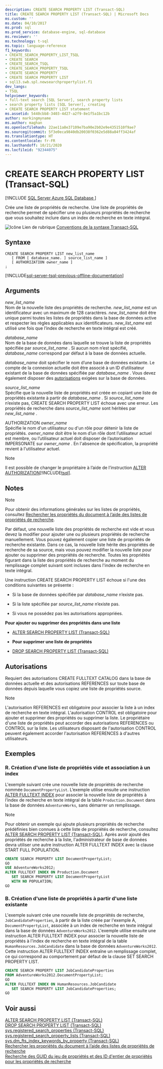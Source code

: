 ```yaml
---
description: CREATE SEARCH PROPERTY LIST (Transact-SQL)
title: CREATE SEARCH PROPERTY LIST (Transact-SQL) | Microsoft Docs
ms.custom: ''
ms.date: 04/10/2017
ms.prod: sql
ms.prod_service: database-engine, sql-database
ms.reviewer: ''
ms.technology: t-sql
ms.topic: language-reference
f1_keywords:
- CREATE_SEARCH_PROPERTY_LIST_TSQL
- CREATE SEARCH
- CREATE_SEARCH_TSQL
- CREATE_SEARCH_PROPERTY_TSQL
- CREATE SEARCH PROPERTY
- CREATE SEARCH PROPERTY LIST
- sql13.swb.spl.newsearchpropertylist.f1
dev_langs:
- TSQL
helpviewer_keywords:
- full-text search [SQL Server], search property lists
- search property lists [SQL Server], creating
- CREATE SEARCH PROPERTY LIST statement
ms.assetid: 5440cbb8-3403-4d27-a2f9-8e1f5a1bc12b
author: markingmyname
ms.author: maghan
ms.openlocfilehash: 22ae11a8e37109e7ba90e2b02e9e4351510f9ae7
ms.sourcegitcommit: 5f3e0eca9840db20038f0362e5d88a84ff3424af
ms.translationtype: HT
ms.contentlocale: fr-FR
ms.lasthandoff: 10/21/2020
ms.locfileid: "92344075"
---
```

# <a name="create-search-property-list-transact-sql"></a>CREATE SEARCH PROPERTY LIST (Transact-SQL)
[!INCLUDE [SQL Server Azure SQL Database ](../../includes/applies-to-version/sql-asdb.md)]

  Crée une liste de propriétés de recherche. Une liste de propriétés de recherche permet de spécifier une ou plusieurs propriétés de recherche que vous souhaitez inclure dans un index de recherche en texte intégral.  
  
 ![Icône Lien de rubrique](../../database-engine/configure-windows/media/topic-link.gif "Icône du lien de rubrique") [Conventions de la syntaxe Transact-SQL](../../t-sql/language-elements/transact-sql-syntax-conventions-transact-sql.md)  
  
## <a name="syntax"></a>Syntaxe  
  
```syntaxsql  
CREATE SEARCH PROPERTY LIST new_list_name  
   [ FROM [ database_name. ] source_list_name ]  
   [ AUTHORIZATION owner_name ]  
;  
```  
  
[!INCLUDE[sql-server-tsql-previous-offline-documentation](../../includes/sql-server-tsql-previous-offline-documentation.md)]

## <a name="arguments"></a>Arguments
 *new_list_name*  
 Nom de la nouvelle liste des propriétés de recherche. *new_list_name* est un identificateur avec un maximum de 128 caractères. *new_list_name* doit être unique parmi toutes les listes de propriétés dans la base de données active et respecter les règles applicables aux identificateurs. *new_list_name* est utilisé une fois que l’index de recherche en texte intégral est créé.  
  
 *database_name*  
 Nom de la base de données dans laquelle se trouve la liste de propriétés spécifiée par *source_list_name* . Si aucun nom n’est spécifié, *database_name* correspond par défaut à la base de données actuelle.  
  
 *database_name* doit spécifier le nom d’une base de données existante. Le compte de la connexion actuelle doit être associé à un ID d’utilisateur existant de la base de données spécifiée par *database_name* . Vous devez également disposer des [autorisations](#Permissions) exigées sur la base de données.  
  
 *source_list_name*  
 Spécifie que la nouvelle liste de propriétés est créée en copiant une liste de propriétés existante à partir de *database_name* . Si *source_list_name* n’existe pas, CREATE SEARCH PROPERTY LIST échoue avec une erreur. Les propriétés de recherche dans *source_list_name* sont héritées par *new_list_name* .  
  
 AUTHORIZATION *owner_name*  
 Spécifie le nom d'un utilisateur ou d'un rôle pour détenir la liste de propriétés. *owner_name* doit être le nom d’un rôle dont l’utilisateur actuel est membre, ou l’utilisateur actuel doit disposer de l’autorisation IMPERSONATE sur *owner_name* . En l'absence de spécification, la propriété revient à l'utilisateur actuel.  
  
> [!NOTE]  
>  Il est possible de changer le propriétaire à l’aide de l’instruction [ALTER AUTHORIZATION](../../t-sql/statements/alter-authorization-transact-sql.md)[!INCLUDE[tsql](../../includes/tsql-md.md)].  
  
## <a name="remarks"></a>Notes  
  
> [!NOTE]  
>  Pour obtenir des informations générales sur les listes de propriétés, consultez [Rechercher les propriétés du document à l’aide des listes de propriétés de recherche](../../relational-databases/search/search-document-properties-with-search-property-lists.md).  
  
 Par défaut, une nouvelle liste des propriétés de recherche est vide et vous devez la modifier pour ajouter une ou plusieurs propriétés de recherche manuellement. Vous pouvez également copier une liste de propriétés de recherche existante. Dans ce cas, la nouvelle liste hérite des propriétés de recherche de sa source, mais vous pouvez modifier la nouvelle liste pour ajouter ou supprimer des propriétés de recherche. Toutes les propriétés figurant dans la liste des propriétés de recherche au moment du remplissage complet suivant sont incluses dans l'index de recherche en texte intégral.  
  
 Une instruction CREATE SEARCH PROPERTY LIST échoue si l'une des conditions suivantes se présente :  
  
-   Si la base de données spécifiée par *database_name* n’existe pas.  
  
-   Si la liste spécifiée par *source_list_name* n’existe pas.  
  
-   Si vous ne possédez pas les autorisations appropriées.  
  
 **Pour ajouter ou supprimer des propriétés dans une liste**  
  
-   [ALTER SEARCH PROPERTY LIST &#40;Transact-SQL&#41;](../../t-sql/statements/alter-search-property-list-transact-sql.md)  
  
-   **Pour supprimer une liste de propriétés**  
  
-   [DROP SEARCH PROPERTY LIST &#40;Transact-SQL&#41;](../../t-sql/statements/drop-search-property-list-transact-sql.md)  
  
##  <a name="permissions"></a><a name="Permissions"></a> Autorisations  
 Requiert des autorisations CREATE FULLTEXT CATALOG dans la base de données actuelle et des autorisations REFERENCES sur toute base de données depuis laquelle vous copiez une liste de propriétés source.  
  
> [!NOTE]  
>  L'autorisation REFERENCES est obligatoire pour associer la liste à un index de recherche en texte intégral. L'autorisation CONTROL est obligatoire pour ajouter et supprimer des propriétés ou supprimer la liste. Le propriétaire d'une liste de propriétés peut accorder des autorisations REFERENCES ou CONTROL sur la liste. Les utilisateurs disposant de l'autorisation CONTROL peuvent également accorder l'autorisation REFERENCES à d'autres utilisateurs.  
  
## <a name="examples"></a>Exemples  
  
### <a name="a-creating-an-empty-property-list-and-associating-it-with-an-index"></a>R. Création d'une liste de propriétés vide et association à un index  
 L'exemple suivant crée une nouvelle liste de propriétés de recherche nommée `DocumentPropertyList`. L’exemple utilise ensuite une instruction [ALTER FULLTEXT INDEX](../../t-sql/statements/alter-fulltext-index-transact-sql.md) pour associer la nouvelle liste de propriétés à l’index de recherche en texte intégral de la table `Production.Document` dans la base de données `AdventureWorks`, sans démarrer un remplissage.  
  
> [!NOTE]  
>  Pour obtenir un exemple qui ajoute plusieurs propriétés de recherche prédéfinies bien connues à cette liste de propriétés de recherche, consultez [ALTER SEARCH PROPERTY LIST &#40;Transact-SQL&#41;](../../t-sql/statements/alter-search-property-list-transact-sql.md). Après avoir ajouté des propriétés de recherche à la liste, l'administrateur de base de données devra utiliser une autre instruction ALTER FULLTEXT INDEX avec la clause START FULL POPULATION.  
  
```sql 
CREATE SEARCH PROPERTY LIST DocumentPropertyList;  
GO  
USE AdventureWorks2012;  
ALTER FULLTEXT INDEX ON Production.Document   
   SET SEARCH PROPERTY LIST DocumentPropertyList  
   WITH NO POPULATION;   
GO   
```  
  
### <a name="b-creating-a-property-list-from-an-existing-one"></a>B. Création d'une liste de propriétés à partir d'une liste existante  
 L'exemple suivant crée une nouvelle liste de propriétés de recherche, `JobCandidateProperties`, à partir de la liste créée par l'exemple A, `DocumentPropertyList`, associée à un index de recherche en texte intégral dans la base de données `AdventureWorks2012`. L'exemple utilise ensuite une instruction ALTER FULLTEXT INDEX pour associer la nouvelle liste de propriétés à l'index de recherche en texte intégral de la table `HumanResources.JobCandidate` dans la base de données `AdventureWorks2012`. Cette instruction ALTER FULLTEXT INDEX entraîne un remplissage complet, ce qui correspond au comportement par défaut de la clause SET SEARCH PROPERTY LIST.  
  
```sql  
CREATE SEARCH PROPERTY LIST JobCandidateProperties 
FROM AdventureWorks2012.DocumentPropertyList;  
GO  
ALTER FULLTEXT INDEX ON HumanResources.JobCandidate   
   SET SEARCH PROPERTY LIST JobCandidateProperties;  
GO
```  
  
## <a name="see-also"></a>Voir aussi  
 [ALTER SEARCH PROPERTY LIST &#40;Transact-SQL&#41;](../../t-sql/statements/alter-search-property-list-transact-sql.md)   
 [DROP SEARCH PROPERTY LIST &#40;Transact-SQL&#41;](../../t-sql/statements/drop-search-property-list-transact-sql.md)   
 [sys.registered_search_properties &#40;Transact-SQL&#41;](../../relational-databases/system-catalog-views/sys-registered-search-properties-transact-sql.md)   
 [sys.registered_search_property_lists &#40;Transact-SQL&#41;](../../relational-databases/system-catalog-views/sys-registered-search-property-lists-transact-sql.md)   
 [sys.dm_fts_index_keywords_by_property &#40;Transact-SQL&#41;](../../relational-databases/system-dynamic-management-views/sys-dm-fts-index-keywords-by-property-transact-sql.md)   
 [Rechercher les propriétés du document à l’aide des listes de propriétés de recherche](../../relational-databases/search/search-document-properties-with-search-property-lists.md)   
 [Recherche des GUID du jeu de propriétés et des ID d'entier de propriétés pour les propriétés de recherche](../../relational-databases/search/find-property-set-guids-and-property-integer-ids-for-search-properties.md)  
  
  

